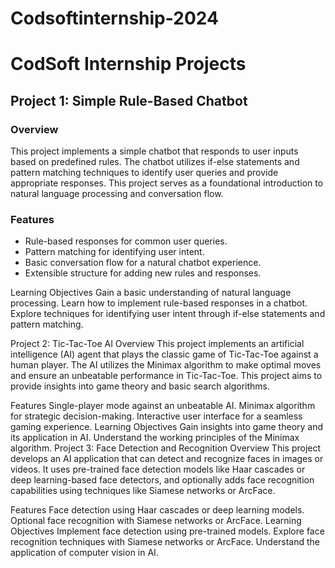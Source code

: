 # Codsoftinternship-2024
# CodSoft Internship Projects

## Project 1: Simple Rule-Based Chatbot

### Overview

This project implements a simple chatbot that responds to user inputs based on predefined rules. The chatbot utilizes if-else statements and pattern matching techniques to identify user queries and provide appropriate responses. This project serves as a foundational introduction to natural language processing and conversation flow.

### Features

- Rule-based responses for common user queries.
- Pattern matching for identifying user intent.
- Basic conversation flow for a natural chatbot experience.
- Extensible structure for adding new rules and responses.

Learning Objectives
Gain a basic understanding of natural language processing.
Learn how to implement rule-based responses in a chatbot.
Explore techniques for identifying user intent through if-else statements and pattern matching.

Project 2: Tic-Tac-Toe AI
Overview
This project implements an artificial intelligence (AI) agent that plays the classic game of Tic-Tac-Toe against a human player. The AI utilizes the Minimax algorithm to make optimal moves and ensure an unbeatable performance in Tic-Tac-Toe. This project aims to provide insights into game theory and basic search algorithms.

Features
Single-player mode against an unbeatable AI.
Minimax algorithm for strategic decision-making.
Interactive user interface for a seamless gaming experience.
Learning Objectives
Gain insights into game theory and its application in AI.
Understand the working principles of the Minimax algorithm.
Project 3: Face Detection and Recognition
Overview
This project develops an AI application that can detect and recognize faces in images or videos. It uses pre-trained face detection models like Haar cascades or deep learning-based face detectors, and optionally adds face recognition capabilities using techniques like Siamese networks or ArcFace.

Features
Face detection using Haar cascades or deep learning models.
Optional face recognition with Siamese networks or ArcFace.
Learning Objectives
Implement face detection using pre-trained models.
Explore face recognition techniques with Siamese networks or ArcFace.
Understand the application of computer vision in AI.
